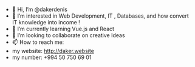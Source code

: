- 👋 Hi, I’m @dakerdenis
- 👀 I’m interested in Web Development, IT , Databases, and how convert IT knowledge into income !
- 🌱 I’m currently learning Vue.js and React
- 💞️ I’m looking to collaborate on creative Ideas
- 📫 How to reach me:
 -  my website: http://daker.website
 -  my number: +994 50 750 69 01 

<!---
dakerdenis/dakerdenis is a ✨ special ✨ repository because its `README.md` (this file) appears on your GitHub profile.
You can click the Preview link to take a look at your changes.
--->

